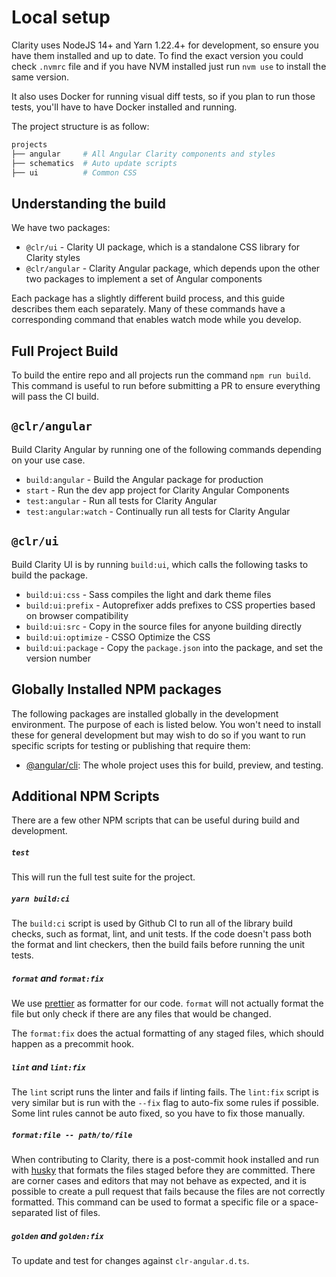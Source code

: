 # Local setup

Clarity uses NodeJS 14+ and Yarn 1.22.4+ for development, so ensure you have them installed and up to date. To find the exact
version you could check `.nvmrc` file and if you have NVM installed just run `nvm use` to install the same version.

It also uses Docker for running visual diff tests, so if you plan to run those tests, you'll have to have Docker installed and running.

The project structure is as follow:

```bash
projects
├── angular     # All Angular Clarity components and styles
├── schematics  # Auto update scripts
├── ui          # Common CSS
```

## Understanding the build

We have two packages:

- `@clr/ui` - Clarity UI package, which is a standalone CSS library for Clarity styles
- `@clr/angular` - Clarity Angular package, which depends upon the other two packages to implement a set of Angular components

Each package has a slightly different build process, and this guide describes them each separately.
Many of these commands have a corresponding command that enables watch
mode while you develop.

## Full Project Build

To build the entire repo and all projects run the command `npm run build`.
This command is useful to run before submitting a PR to ensure everything will
pass the CI build.

## `@clr/angular`

Build Clarity Angular by running one of the following commands depending on your use case.

- `build:angular` - Build the Angular package for production
- `start` - Run the dev app project for Clarity Angular Components
- `test:angular` - Run all tests for Clarity Angular
- `test:angular:watch` - Continually run all tests for Clarity Angular

## `@clr/ui`

Build Clarity UI is by running `build:ui`, which calls the following tasks to build the package.

- `build:ui:css` - Sass compiles the light and dark theme files
- `build:ui:prefix` - Autoprefixer adds prefixes to CSS properties based on browser compatibility
- `build:ui:src` - Copy in the source files for anyone building directly
- `build:ui:optimize` - CSSO Optimize the CSS
- `build:ui:package` - Copy the `package.json` into the package, and set the version number

## Globally Installed NPM packages

The following packages are installed globally in the development environment. The purpose of each is listed below.
You won't need to install these for general development but may wish to do so if you want to run specific scripts for testing or publishing that require them:

- [@angular/cli](https://cli.angular.io/): The whole project uses this for build, preview, and testing.

## Additional NPM Scripts

There are a few other NPM scripts that can be useful during build and development.

##### `test`

This will run the full test suite for the project.

##### `yarn build:ci`

The `build:ci` script is used by Github CI to run all of the library build checks, such as format, lint, and unit tests.
If the code doesn't pass both the format and lint checkers, then the build fails before running the unit tests.

##### `format` and `format:fix`

We use [prettier](https://prettier.io) as formatter for our code. `format` will not
actually format the file but only check if there are any files that would be changed.

The `format:fix` does the actual formatting of any staged files, which should happen as a precommit hook.

##### `lint` and `lint:fix`

The `lint` script runs the linter and fails if linting fails. The `lint:fix` script is very similar but
is run with the `--fix` flag to auto-fix some rules if possible. Some lint rules cannot be auto fixed, so you have
to fix those manually.

##### `format:file -- path/to/file`

When contributing to Clarity, there is a post-commit hook installed and run with
[husky](https://github.com/typicode/husky) that formats the files staged before they are committed. There are
corner cases and editors that may not behave as expected, and it is possible to create a pull request that fails because
the files are not correctly formatted. This command can be used to format a specific file or a space-separated list of files.

##### `golden` and `golden:fix`

To update and test for changes against `clr-angular.d.ts`.
